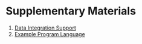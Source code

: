# Supplementary Materials

1. [Data Integration Support](data-integration-support.md)
2. [Example Program Language](example-program-language)
